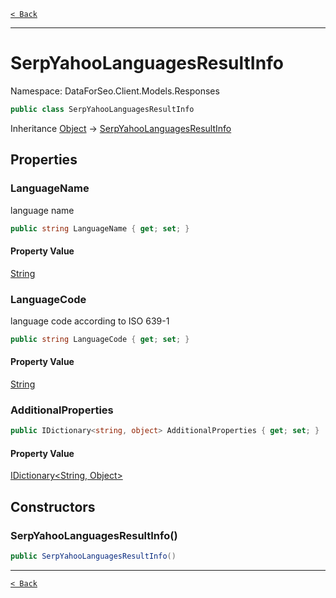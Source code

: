 [`< Back`](./)

---

# SerpYahooLanguagesResultInfo

Namespace: DataForSeo.Client.Models.Responses

```csharp
public class SerpYahooLanguagesResultInfo
```

Inheritance [Object](https://docs.microsoft.com/en-us/dotnet/api/system.object) → [SerpYahooLanguagesResultInfo](./dataforseo.client.models.responses.serpyahoolanguagesresultinfo)

## Properties

### **LanguageName**

language name

```csharp
public string LanguageName { get; set; }
```

#### Property Value

[String](https://docs.microsoft.com/en-us/dotnet/api/system.string)<br>

### **LanguageCode**

language code according to ISO 639-1

```csharp
public string LanguageCode { get; set; }
```

#### Property Value

[String](https://docs.microsoft.com/en-us/dotnet/api/system.string)<br>

### **AdditionalProperties**

```csharp
public IDictionary<string, object> AdditionalProperties { get; set; }
```

#### Property Value

[IDictionary&lt;String, Object&gt;](https://docs.microsoft.com/en-us/dotnet/api/system.collections.generic.idictionary-2)<br>

## Constructors

### **SerpYahooLanguagesResultInfo()**

```csharp
public SerpYahooLanguagesResultInfo()
```

---

[`< Back`](./)
